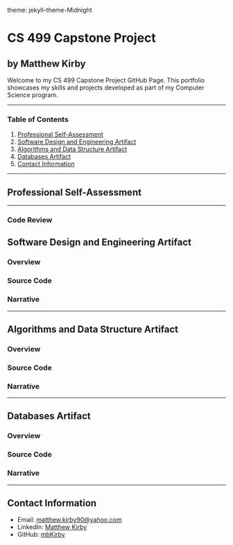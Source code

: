 theme: jekyll-theme-Midnight
# CS 499 Capstone Project
## by Matthew Kirby

Welcome to my CS 499 Capstone Project GitHub Page. This portfolio showcases my skills and projects developed as part of my Computer Science program.

---

### Table of Contents
1. [Professional Self-Assessment](#professional-self-assessment)
2. [Software Design and Engineering Artifact](#software-design-and-engineering-artifact)
3. [Algorithms and Data Structure Artifact](#algorithms-and-data-structure-artifact)
4. [Databases Artifact](#databases-artifact)
5. [Contact Information](#contact-information)

---

## Professional Self-Assessment


---

### Code Review

## Software Design and Engineering Artifact
### Overview



### Source Code


### Narrative


---

## Algorithms and Data Structure Artifact
### Overview



### Source Code


### Narrative
---

## Databases Artifact
### Overview



### Source Code


### Narrative
---

## Contact Information
- Email: [matthew.kirby90@yahoo.com](mailto:matthew.kirby90@yahoo.com)
- LinkedIn: [Matthew Kirby](https://www.linkedin.com/in/matthew-kirby-a41689207/)
- GitHub: [mbKirby](https://github.com/mbKirby)
